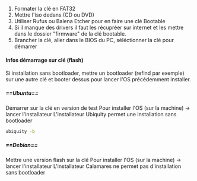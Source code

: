 1) Formater la clé en FAT32
2) Mettre l'iso dedans (CD ou DVD)
3) Utiliser Rufus ou Balena Etcher pour en faire une clé Bootable
4) Si il manque des drivers il faut les récupréer sur internet et les mettre dans le dossier "firmware" de la clé bootable.
5) Brancher la clé, aller dans le BIOS du PC, séléctionner la clé pour démarrer

#### Infos démarrage sur clé (flash)

Si installation sans bootloader, mettre un bootloader (refind par exemple) sur une autre clé et booter dessus pour lancer l'OS précédemment installer.

##### ==Ubuntu==
Démarrer sur la clé en version de test 
Pour installer l'OS (sur la machine) -> lancer l'installateur
L'installateur Ubiquity permet une installation sans bootloader
```bash
ubiquity -b
```

##### ==Debian==
Mettre une version flash sur la clé
Pour installer l'OS (sur la machine) -> lancer l'installateur
L'installateur Calamares ne permet pas d'installation sans bootloader 

